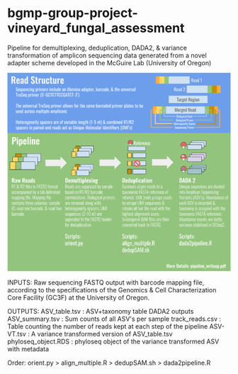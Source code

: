 # bgmp-group-project-vineyard_fungal_assessment
Pipeline for demultiplexing, deduplication, DADA2, & variance transformation of amplicon sequencing data
generated from a novel adapter scheme developed in the McGuire Lab (University of Oregon)

![](diagram.png)

INPUTS: 
Raw sequencing FASTQ output with barcode mapping file, according to the specifications of the Genomics & Cell Characterization Core Facility (GC3F) at the University of Oregon.

OUTPUTS: 
	 ASV_table.tsv       : ASV+taxonomy table DADA2 outputs 
	 ASV_summary.tsv     : Sum counts of all ASV's per sample 
	 track_reads.csv     : Table counting the number of reads kept at each step of the pipeline 
	 ASV-VT.tsv          : A variance transformed version of ASV_table.tsv 
	 phyloseq_object.RDS : phyloseq object of the variance transformed ASV with metadata 


Order: 
orient.py >
align_multiple.R >
dedupSAM.sh >
dada2pipeline.R 


